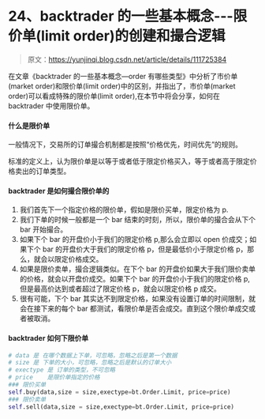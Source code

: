# 24、backtrader 的一些基本概念---限价单(limit order)的创建和撮合逻辑

> 原文：<https://yunjinqi.blog.csdn.net/article/details/111725384>

在文章《backtrader 的一些基本概念—order 有哪些类型》中分析了市价单(market order)和限价单(limit order)中的区别，并指出了，市价单(market order)可以看成特殊的限价单(limit order),在本节中将会分享，如何在 backtrader 中使用限价单。

#### 什么是限价单

一般情况下，交易所的订单撮合机制都是按照“价格优先，时间优先”的规则。

标准的定义上，认为限价单是以等于或者低于限定价格买入，等于或者高于限定价格卖出的订单类型。

#### backtrader 是如何撮合限价单的

1.  我们首先下一个指定价格的限价单，假如是限价买单，限定价格为 p.
2.  我们下单的时候一般都是一个 bar 结束的时刻，所以，限价单的撮合会从下个 bar 开始撮合。
3.  如果下个 bar 的开盘价小于我们的限定价格 p,那么会立即以 open 价成交；如果下个 bar 的开盘价大于我们的限定价格 p，但是最低价小于限定价格 p，那么，就会以限定价格成交。
4.  如果是限价卖单，撮合逻辑类似。在下个 bar 的开盘价如果大于我们限价卖单的价格，就会以开盘价成交。如果下个 bar 的开盘价小于我们的限定价格 p,但是最高价达到或者超过了限定价格 p，就会以限定价格 p 成交。
5.  很有可能，下个 bar 其实达不到限定价格，如果没有设置订单的时间限制，就会在接下来的每个 bar 都测试，看限价单是否会成交。直到这个限价单成交或者被取消。

#### backtrader 如何下限价单

```py
# data 是 在哪个数据上下单，可忽略，忽略之后是第一个数据
# size 是 下单的大小，可忽略，忽略之后是默认的订单大小
# exectype 是 订单的类型，不可忽略
# price    是限价单指定的价格
### 限价买单
self.buy(data,size = size,exectype=bt.Order.Limit, price=price)
### 限价卖单
self.sell(data,size = size,exectype=bt.Order.Limit, price=price) 
```